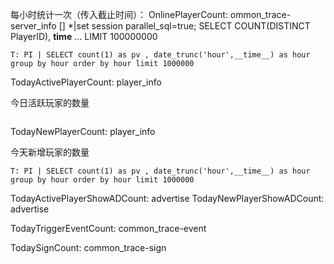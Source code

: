 每小时统计一次（传入截止时间）：
OnlinePlayerCount: ommon_trace-server_info
[]
*|set session parallel_sql=true; SELECT COUNT(DISTINCT PlayerID), __time__ ... LIMIT 100000000

```
T: PI | SELECT count(1) as pv , date_trunc('hour',__time__) as hour group by hour order by hour limit 1000000
```

TodayActivePlayerCount: player_info

今日活跃玩家的数量

```

```

TodayNewPlayerCount: player_info

今天新增玩家的数量

```
T: PI | SELECT count(1) as pv , date_trunc('hour',__time__) as hour group by hour order by hour limit 1000000
```

TodayActivePlayerShowADCount: advertise
TodayNewPlayerShowADCount: advertise

TodayTriggerEventCount: common_trace-event 

TodaySignCount: common_trace-sign